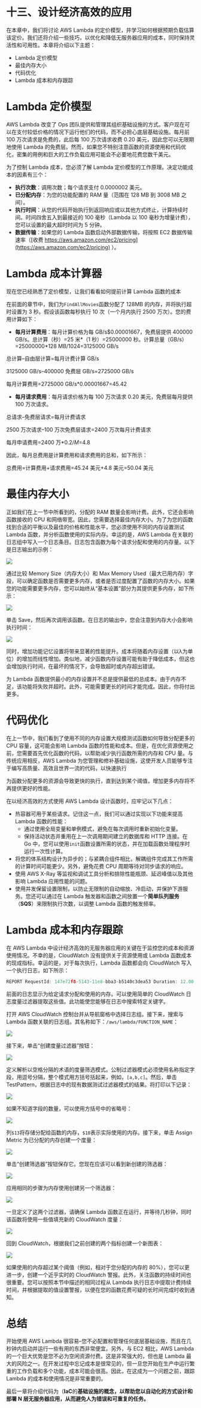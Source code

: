 # 十三、设计经济高效的应用

在本章中，我们将讨论 AWS Lambda 的定价模型，并学习如何根据预期负载估算该定价。我们还将介绍一些技巧，以优化和降低无服务器应用的成本，同时保持灵活性和可用性。本章将介绍以下主题：

*   Lambda 定价模型
*   最佳内存大小
*   代码优化
*   Lambda 成本和内存跟踪

# Lambda 定价模型

AWS Lambda 改变了 Ops 团队提供和管理其组织基础设施的方式。客户现在可以在支付较低价格的情况下运行他们的代码，而不必担心底层基础设施。每月前 100 万次请求是免费的，此后每 100 万次请求收费 0.20 美元，因此您可以无限期地使用 Lambda 的免费层。然而，如果您不特别注意函数的资源使用和代码优化，密集的用例和巨大的工作负载应用可能会不必要地花费您数千美元。

为了控制 Lambda 成本，您必须了解 Lambda 定价模型的工作原理。决定功能成本的因素有三个：

*   **执行次数**：调用次数；每个请求支付 0.0000002 美元。
*   **已分配内存**：为您的功能配置的 RAM 量（范围在 128 MB 到 3008 MB 之间）。
*   **执行时间**：从您的代码开始执行到返回响应或以其他方式终止，计算持续时间。时间四舍五入到最接近的 100 毫秒（Lambda 以 100 毫秒为增量计费），您可以设置的最大超时时间为 5 分钟。
*   **数据传输**：如果您的 Lambda 函数启动外部数据传输，将按照 EC2 数据传输速率（[收费 https://aws.amazon.com/ec2/pricing](https://aws.amazon.com/ec2/pricing) ）。

# Lambda 成本计算器

现在您已经熟悉了定价模型，让我们看看如何提前计算 Lambda 函数的成本

在前面的章节中，我们为`FindAllMovies`函数分配了 128MB 的内存，并将执行超时设置为 3 秒。假设该函数每秒执行 10 次（一个月内执行 2500 万次）。您的费用计算如下：

*   **每月计算费用**：每月计算价格为每 GB/s$0.00001667，免费层提供 400000 GB/s。总计算（秒）=25 米*（1 秒）=25000000 秒。计算总量（GB/s）=25000000*128 MB/1024=3125000 GB/s

总计算–自由层计算=每月计费计算 GB/s

3125000 GB/s–400000 免费层 GB/s=2725000 GB/s

每月计算费用=2725000 GB/s*$0.00001667=$45.42

*   **每月请求费用**：每月请求价格为每 100 万次请求 0.20 美元，免费层每月提供 100 万次请求。

总请求–免费层请求=每月计费请求

2500 万次请求–100 万次免费层请求=2400 万次每月计费请求

每月申请费用=2400 万*$0.2/M=$4.8

因此，每月总费用是计算费用和请求费用的总和，如下所示：

总费用=计算费用+请求费用=45.24 美元+4.8 美元=50.04 美元

# 最佳内存大小

正如我们在上一节中所看到的，分配的 RAM 数量会影响计费。此外，它还会影响函数接收的 CPU 和网络带宽。因此，您需要选择最佳内存大小。为了为您的函数找到合适的平衡以及最佳的价格和性能水平，您必须使用不同的内存设置测试 Lambda 函数，并分析函数使用的实际内存。幸运的是，AWS Lambda 在关联的日志组中写入一个日志条目。日志包含函数为每个请求分配和使用的内存量。以下是日志输出的示例：

![](img/1b845000-05a4-4f9e-a8c3-3ecd17d8b512.png)

通过比较 Memory Size（内存大小）和 Max Memory Used（最大已用内存）字段，可以确定函数是否需要更多内存，或者是否过度配置了函数的内存大小。如果您的功能需要更多内存，您可以始终从“基本设置”部分为其提供更多内存，如下所示：

![](img/bdbb004a-7775-4eea-ad7a-21666e517aa3.png)

单击 Save，然后再次调用该函数。在日志的输出中，您会注意到内存大小会影响执行时间：

![](img/d5662e8d-fb13-47ff-b4c9-0ebdbfdf92d7.png)

同时，增加功能记忆设置将带来显著的性能提升。成本将随着内存设置（以λ为单位）的增加而线性增加。类似地，减少函数内存设置可能有助于降低成本，但这也会增加执行时间，在最坏的情况下，会导致超时或内存超出错误。

为 Lambda 函数提供最小的内存设置并不总是提供最低的总成本。由于内存不足，该功能将失败并超时。此外，可能需要更长的时间才能完成。因此，你将付出更多。

# 代码优化

在上一节中，我们看到了使用不同的内存设置大规模测试函数如何导致分配更多的 CPU 容量，这可能会影响 Lambda 函数的性能和成本。但是，在优化资源使用之前，您需要首先优化函数的代码，以帮助减少执行函数所需的内存和 CPU 量。与传统应用相反，AWS Lambda 为您管理和修补基础设施，这使开发人员能够专注于编写高质量、高效且世界一流的代码，以快速执行

为函数分配更多的资源会导致更快的执行，直到达到某个阈值，增加更多内存将不再提供更好的性能。

在以经济高效的方式使用 AWS Lambda 设计函数时，应牢记以下几点：

*   热容器可用于某些请求。记住这一点，我们可以通过实现以下功能来提高 Lambda 函数的性能：
    *   通过使用全局变量和单例模式，避免在每次调用时重新初始化变量。
    *   保持活动状态并重用在上一次调用期间建立的数据库和 HTTP 连接。在 Go 中，您可以使用`init`函数设置所需的状态，并在加载函数处理程序时运行一次性计算。
*   将您的体系结构设计为异步的；与紧耦合组件相比，解耦组件完成其工作所需的计算时间可能更少。另外，避免花费 CPU 周期等待对同步请求的响应。
*   使用 AWS X-Ray 等监视和调试工具分析和排除性能瓶颈、延迟峰值以及其他影响 Lambda 应用性能的问题。
*   使用并发保留设置限制，以防止无限制的自动缩放、冷启动，并保护下游服务。您还可以通过在 Lambda 触发器和函数之间放置一个**简单队列服务**（**SQS**）来限制执行次数，以调整 Lambda 函数的触发频率。

# Lambda 成本和内存跟踪

在 AWS Lambda 中设计经济高效的无服务器应用的关键在于监控您的成本和资源使用情况。不幸的是，CloudWatch 没有提供关于资源使用或 Lambda 函数成本的现成指标。幸运的是，对于每次执行，Lambda 函数都会向 CloudWatch 写入一个执行日志，如下所示：

```go
REPORT RequestId: 147e72f8-5143-11e8-bba3-b5140c3dea53 Duration: 12.00 ms Billed Duration: 100 ms  Memory Size: 128 MB Max Memory Used: 21 MB 
```

前面的日志显示为给定请求分配和使用的内存。可以使用简单的 CloudWatch 日志度量过滤器提取这些值。此功能使您能够在日志中搜索特定关键字。

打开 AWS CloudWatch 控制台并从导航窗格中选择日志组。接下来，搜索与 Lambda 函数关联的日志组。其名称如下：`/aws/lambda/FUNCTION_NAME`：

![](img/8b313ac1-baaa-4996-94f5-ea1ac1f5704e.png)

接下来，单击“创建度量过滤器”按钮：

![](img/72633fb3-bd3c-49aa-873c-703c1beeabb4.png)

定义解析以空格分隔的术语的度量筛选模式。公制过滤器模式必须使用名称指定字段，用逗号分隔，整个模式用方括号括起来，例如，`[a,b,c]`。然后，单击 TestPattern，根据日志中的现有数据测试过滤器模式的结果。将打印以下记录：

![](img/6688061e-2169-4bd6-bea3-63ae62585a04.png)

如果不知道字段的数量，可以使用方括号中的省略号：

![](img/e7294961-4c0c-4ea7-bffa-a8b4f0677295.png)

列`$13`将存储分配给函数的内存，`$18`表示实际使用的内存。接下来，单击 Assign Metric 为已分配的内存创建一个度量：

![](img/5e0d8104-b632-4f28-bc4f-5e7f8dc59dd7.png)

单击“创建筛选器”按钮保存它。您现在应该可以看到新创建的筛选器：

![](img/d0585e8c-c28b-4ae7-97e6-aa7019760560.png)

应用相同的步骤为内存使用创建另一个筛选器：

![](img/2611714f-cc6d-4e29-906a-2dfe92ab57ed.png)

一旦定义了这两个过滤器，请确保 Lambda 函数正在运行，并等待几秒钟，同时该函数将使用一些值填充新的 CloudWatch 度量：

![](img/f83d8de0-1321-49f5-9792-2b5a75a4041c.png)

回到 CloudWatch，根据我们之前创建的两个指标创建一个新图表：

![](img/ab2a597f-8820-46e2-a0f7-830434ab4c0c.png)

如果使用的内存超过某个阈值（例如，相对于您分配的内存的 80%），您可以更进一步，创建一个近乎实时的 CloudWatch 警报。此外，关注函数的持续时间也很重要。您可以按照本节中描述的相同过程从 Lambda 执行日志中提取计费持续时间，并根据提取的值设置警报，以便在您的函数花费可疑的长时间完成时收到通知。

# 总结

开始使用 AWS Lambda 很容易–您不必配置和管理任何底层基础设施，而且在几秒钟内启动并运行一些有用的东西非常便宜。另外，与 EC2 相比，AWS Lambda 的一个巨大优势是您不必为空闲资源付费。这是非常强大的，但也是 Lambda 最大的风险之一。在开发过程中忘记成本是很常见的，但一旦您开始在生产中运行繁重的工作负载和多个功能，成本可能会很高。因此，在这成为一个问题之前，跟踪 Lambda 的成本和使用情况是非常重要的。

最后一章将介绍代码为（**IaC**的**基础设施的概念，以帮助您以自动化的方式设计和部署 N 层无服务器应用，从而避免人为错误和可重复的任务。**